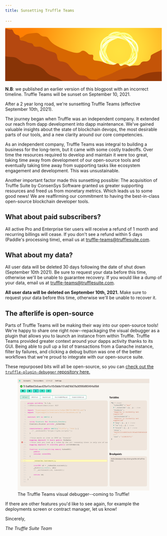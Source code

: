 ```yaml
---
title: Sunsetting Truffle Teams

---
```


![Sunsetting Truffle Teams Banner](/img/blog/sunsetting-truffle-teams/blog-header.png)

<p class="alert alert-warning">
<i class="far fa-info-circle"></i> <strong>N.B</strong>: we published an earlier version of this blogpost with an incorrect timeline. Truffle Teams will be sunset on September 10, 2021.</a>
</p>

After a 2 year long road, we're sunsetting Truffle Teams (effective September 10th, 2021). 

The journey began when Truffle was an independent company. It extended our reach from dapp development into dapp maintenance. We've gained valuable insights about the state of blockchain devops, the most desirable parts of our tools, and a new clarity around our core competencies.

As an independent company, Truffle Teams was integral to building a business for the long-term, but it came with some costly tradeoffs. Over time the resources required to develop and maintain it were too great, taking time away from development of our open-source tools and eventually taking time away from supporting tasks like ecosystem engagement and development. This was unsustainable.

Another important factor made this sunsetting possible: The acquisition of Truffle Suite by ConsenSys Software granted us greater supporting resources and freed us from monetary metrics. Which leads us to some good news! We are reaffirming our commitment to having the best-in-class open-source blockchain developer tools.

## What about paid subscribers?

All active Pro and Enterprise tier users will receive a refund of 1 month and recurring billings will cease. If you don't see a refund within 5 days (Paddle's processing time), email us at [truffle-teams@trufflesuite.com](mailto:truffle-teams@trufflesuite.com).

## What about my data?

All user data will be deleted 30 days following the date of shut down (September 10th 2021). Be sure to request your data before this time, otherwise we'll be unable to guarantee recovery. If you would like a dump of your data, email us at [truffle-teams@trufflesuite.com](mailto:truffle-teams@trufflesuite.com).

**All user data will be deleted on September 10th, 2021.** Make sure to request your data before this time, otherwise we'll be unable to recover it.

## The afterlife is open-source

Parts of Truffle Teams will be making their way into our open-source tools! We're happy to share one right now--repackaging the visual debugger as a plugin that allows you to launch an instance from within Truffle. Truffle Teams provided greater context around your dapps activity thanks to its GUI. Being able to pull up a list of transactions from a Ganache instance, filter by failures, and clicking a debug button was one of the better workflows that we're proud to integrate with our open-source suite.

These repurposed bits will all be open-source, so you can [check out the `truffle-plugin-debugger` repository here.](https://github.com/trufflesuite/truffle-plugin-debugger)

<figure>
  <img class="mb-4 w-100" src="/img/blog/sunsetting-truffle-teams/visual-debugger.png" alt="the Truffle Teams visual debugger--coming to Truffle!">
  <figcaption class="text-center font-italic">The Truffle Teams visual debugger--coming to Truffle!</figcaption>
</figure>

If there are other features you'd like to see again, for example the deployments screen or contract manager, let us know!

Sincerely,

_The Truffle Suite Team_
